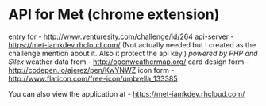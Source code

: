 # API for Met (chrome extension)
entry for - http://www.venturesity.com/challenge/id/264
api-server - https://met-iamkdev.rhcloud.com/ (Not actually needed but I created as the challenge mention about it. Also it protect the api key.) *powered by PHP and Silex*
weather data from - http://openweathermap.org/
card design form - http://codepen.io/ajerez/pen/KwYNWZ
icon form - http://www.flaticon.com/free-icon/umbrella_133385

You can also view the application at - https://met-iamkdev.rhcloud.com/